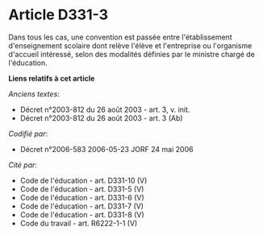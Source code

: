 # Article D331-3

Dans tous les cas, une convention est passée entre l'établissement d'enseignement scolaire dont relève l'élève et
l'entreprise ou l'organisme d'accueil intéressé, selon des modalités définies par le ministre chargé de l'éducation.

**Liens relatifs à cet article**

_Anciens textes_:

  - Décret n°2003-812 du 26 août 2003 - art. 3, v. init.
  - Décret n°2003-812 du 26 août 2003 - art. 3 (Ab)

_Codifié par_:

  - Décret n°2006-583 2006-05-23 JORF 24 mai 2006

_Cité par_:

  - Code de l'éducation - art. D331-10 (V)
  - Code de l'éducation - art. D331-5 (V)
  - Code de l'éducation - art. D331-6 (V)
  - Code de l'éducation - art. D331-7 (V)
  - Code de l'éducation - art. D331-8 (V)
  - Code du travail - art. R6222-1-1 (V)
